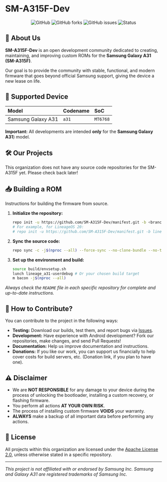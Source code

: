 # SM-A315F-Dev

<div align="center">

![GitHub](https://img.shields.io/github/license/SM-A315F-Dev/manifest?style=for-the-badge)
![GitHub forks](https://img.shields.io/github/forks/SM-A315F-Dev/manifest?style=for-the-badge)
![GitHub issues](https://img.shields.io/github/issues/SM-A315F-Dev/manifest?style=for-the-badge)
![Status](https://img.shields.io/badge/Status-Active-cyan?style=for-the-badge)

</div>

## 🚀 About Us

**SM-A315F-Dev** is an open development community dedicated to creating, maintaining, and improving custom ROMs for the **Samsung Galaxy A31 (SM-A315F)**.

Our goal is to provide the community with stable, functional, and modern firmware that goes beyond official Samsung support, giving the device a new lease on life.

## 📱 Supported Device

| **Model** | **Codename** | **SoC** |
| :--- | :--- | :--- |
| Samsung Galaxy A31 | `a31` | `MT6768` |

**Important:** All developments are intended **only** for the **Samsung Galaxy A31**) model.

## 🛠️ Our Projects

This organization does not have any source code repositories for the SM-A315F yet. Please check back later!

## 📥 Building a ROM

Instructions for building the firmware from source.

1.  **Initialize the repository:**
    ```bash
    repo init -u https://github.com/SM-A315F-Dev/manifest.git -b <branch_name>
    # For example, for LineageOS 20:
    # repo init -u https://github.com/SM-A315F-Dev/manifest.git -b lineage-20
    ```

2.  **Sync the source code:**
    ```bash
    repo sync -c -j$(nproc --all) --force-sync --no-clone-bundle --no-tags
    ```

3.  **Set up the environment and build:**
    ```bash
    source build/envsetup.sh
    lunch lineage_a31-userdebug # Or your chosen build target
    m bacon -j$(nproc --all)
    ```

*Always check the `README` file in each specific repository for complete and up-to-date instructions.*

## 🤝 How to Contribute?

You can contribute to the project in the following ways:
*   **Testing:** Download our builds, test them, and report bugs via [Issues](https://github.com/SM-A315F-Dev/android_device_samsung_a31/issues).
*   **Development:** Have experience with Android development? Fork our repositories, make changes, and send Pull Requests!
*   **Documentation:** Help us improve documentation and instructions.
*   **Donations:** If you like our work, you can support us financially to help cover costs for build servers, etc. (Donation link, if you plan to have one).

## ⚠️ Disclaimer

*   We are **NOT RESPONSIBLE** for any damage to your device during the process of unlocking the bootloader, installing a custom recovery, or flashing firmware.
*   You perform all actions **AT YOUR OWN RISK**.
*   The process of installing custom firmware **VOIDS** your warranty.
*   **ALWAYS** make a backup of all important data before performing any actions.

## 📄 License

All projects within this organization are licensed under the [Apache License 2.0](http://www.apache.org/licenses/LICENSE-2.0), unless otherwise stated in a specific repository.

---

*This project is not affiliated with or endorsed by Samsung Inc.*
*Samsung and Galaxy A31 are registered trademarks of Samsung Inc.*
